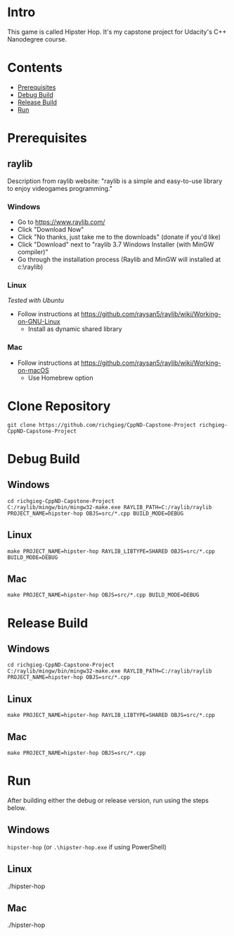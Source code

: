 # Intro

This game is called Hipster Hop. It's my capstone project for Udacity's C++ Nanodegree course.

# Contents
- [Prerequisites](#prerequisites)
- [Debug Build](#debug-build)
- [Release Build](#release-build)
- [Run](#run)

# Prerequisites

## raylib
Description from raylib website: "raylib is a simple and easy-to-use library to enjoy videogames programming."

### Windows
- Go to https://www.raylib.com/
- Click "Download Now"
- Click "No thanks, just take me to the downloads" (donate if you'd like)
- Click "Download" next to "raylib 3.7 Windows Installer (with MinGW compiler)"
- Go through the installation process (Raylib and MinGW will installed at c:\raylib)

### Linux
*Tested with Ubuntu*
- Follow instructions at https://github.com/raysan5/raylib/wiki/Working-on-GNU-Linux
  - Install as dynamic shared library

### Mac
- Follow instructions at https://github.com/raysan5/raylib/wiki/Working-on-macOS
  - Use Homebrew option

# Clone Repository
`git clone https://github.com/richgieg/CppND-Capstone-Project richgieg-CppND-Capstone-Project`

# Debug Build

## Windows
```
cd richgieg-CppND-Capstone-Project
C:/raylib/mingw/bin/mingw32-make.exe RAYLIB_PATH=C:/raylib/raylib PROJECT_NAME=hipster-hop OBJS=src/*.cpp BUILD_MODE=DEBUG
```

## Linux
```
make PROJECT_NAME=hipster-hop RAYLIB_LIBTYPE=SHARED OBJS=src/*.cpp BUILD_MODE=DEBUG
```

## Mac
```
make PROJECT_NAME=hipster-hop OBJS=src/*.cpp BUILD_MODE=DEBUG
```

# Release Build

## Windows
```
cd richgieg-CppND-Capstone-Project
C:/raylib/mingw/bin/mingw32-make.exe RAYLIB_PATH=C:/raylib/raylib PROJECT_NAME=hipster-hop OBJS=src/*.cpp
```

## Linux
```
make PROJECT_NAME=hipster-hop RAYLIB_LIBTYPE=SHARED OBJS=src/*.cpp
```

## Mac
```
make PROJECT_NAME=hipster-hop OBJS=src/*.cpp
```

# Run
After building either the debug or release version, run using the steps below.

## Windows
`hipster-hop` (or `.\hipster-hop.exe` if using PowerShell)

## Linux
./hipster-hop

## Mac
./hipster-hop
